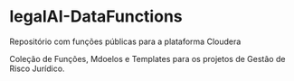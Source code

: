 # legalAI-DataFunctions
Repositório com funções públicas para a plataforma Cloudera 

Coleção de Funções, Mdoelos e Templates para os projetos de Gestão de Risco Jurídico.
